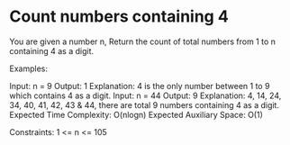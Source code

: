 # Count numbers containing 4

You are given a number n, Return the count of total numbers from 1 to n containing 4 as a digit.

Examples:

Input: n = 9
Output: 1
Explanation: 4 is the only number between 1 to 9 which contains 4 as a digit.
Input: n = 44
Output: 9
Explanation: 4, 14, 24, 34, 40, 41, 42, 43 & 44, there are total 9 numbers containing 4 as a digit.
Expected Time Complexity: O(nlogn)
Expected Auxiliary Space: O(1)

Constraints:
1 <= n <= 105